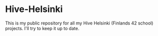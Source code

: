 # Hive-Helsinki
This is my public repository for all my Hive Helsinki (Finlands 42 school) projects. I'll try to keep it up to date.
